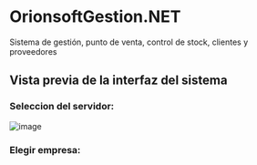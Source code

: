 # OrionsoftGestion.NET
Sistema de gestión, punto de venta, control de stock, clientes y proveedores

## Vista previa de la interfaz del sistema

### Seleccion del servidor:

![image](https://user-images.githubusercontent.com/44727413/65634454-9d704a00-dfb4-11e9-972a-26f684deb371.png)

### Elegir empresa:
